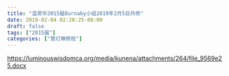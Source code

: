 ```yaml
---
title: "温哥华2015届Burnaby小组2019年2月5日共修"
date: 2019-02-04 02:28:25-08:00
draft: false
tags: ["2015届"]
categories: ["慧灯禅修班"]
---
```

https://luminouswisdomca.org/media/kunena/attachments/264/file_9569e25.docx
